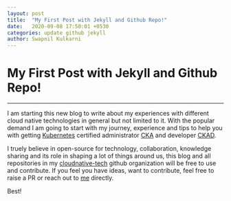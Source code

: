 ```yaml
---
layout: post
title:  "My First Post with Jekyll and Github Repo!"
date:   2020-09-08 17:50:01 +0530
categories: update github jekyll
author: Swapnil Kulkarni
---
```


# My First Post with Jekyll and Github Repo!
----------

I am starting this new blog to write about my experiences with different cloud native technologies in general but not limited to it. With the popular demand I am going to start with my journey, experience and tips to help you with getting [Kubernetes][1] certified administrator [CKA][2] and developer [CKAD][2].

I truely believe in open-source for technology, collaboration, knowledge sharing and its role in shaping a lot of things around us, this blog and all repositories in my [cloudnative-tech][4] github organization will be free to use and contribute. If you feel you have ideas, want to contribute, feel free to raise a PR or reach out to [me](/about) directly.

Best!

[1]: https://kubernetes.io/
[2]: https://www.cncf.io/certification/cka/
[3]: https://www.cncf.io/certification/ckad/
[4]: https://github.com/cloudnative-tech